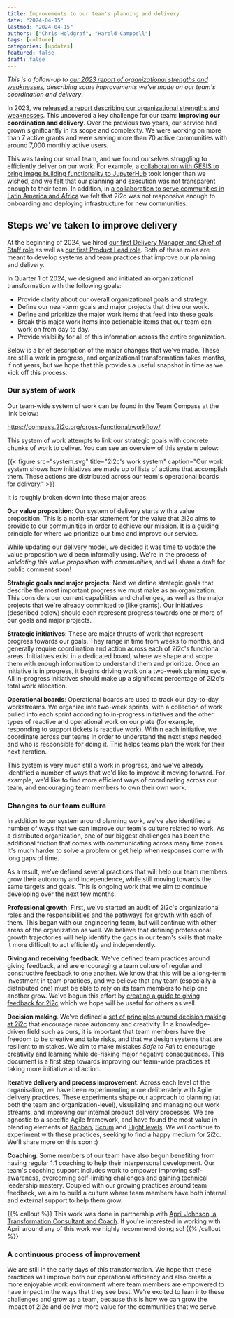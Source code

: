 ```yaml
---
title: Improvements to our team's planning and delivery
date: "2024-04-15"
lastmod: "2024-04-15"
authors: ["Chris Holdgraf", "Harold Campbell"]
tags: [culture]
categories: [updates]
featured: false
draft: false
---
```


_This is a follow-up to [our 2023 report of organizational strengths and weaknesses](../../2023/organizational-report/index.md), describing some improvements we've made on our team's coordination and delivery_.

In 2023, we [released a report describing our organizational strengths and weaknesses](../../2023/organizational-report/index.md).
This uncovered a key challenge for our team: **improving our coordination and delivery**.
Over the previous two years, our service had grown significantly in its scope and complexity.
We were working on more than 7 active grants and were serving more than 70 active communities with around 7,000 monthly active users.

This was taxing our small team, and we found ourselves struggling to efficiently deliver on our work.
For example, a [collaboration with GESIS to bring image building functionality to JupyterHub](../../2024/jupyterhub-binderhub-gesis/index.md) took longer than we wished, and we felt that our planning and execution was not transparent enough to their team. In addition, in [a collaboration to serve communities in Latin America and Africa](https://catalystproject.cloud) we felt that 2i2c was not responsive enough to onboarding and deploying infrastructure for new communities.

## Steps we've taken to improve delivery

At the beginning of 2024, we hired [our first Delivery Manager and Chief of Staff role](../../../jobs/2023/delivery-manager.md) as well as [our first Product Lead role](../../../jobs/2023/product-lead.md).
Both of these roles are meant to develop systems and team practices that improve our planning and delivery.

In Quarter 1 of 2024, we designed and initiated an organizational transformation with the following goals:

- Provide clarity about our overall organizational goals and strategy.
- Define our near-term goals and major projects that drive our work.
- Define and prioritize the major work items that feed into these goals.
- Break this major work items into actionable items that our team can work on from day to day.
- Provide visibility for all of this information across the entire organization.

Below is a brief description of the major changes that we've made.
These are still a work in progress, and organizational transformation takes months, if not years, but we hope that this provides a useful snapshot in time as we kick off this process.

### Our system of work

Our team-wide system of work can be found in the Team Compass at the link below:

https://compass.2i2c.org/cross-functional/workflow/

This system of work attempts to link our strategic goals with concrete chunks of work to deliver.
You can see an overview of this system below:

{{< figure src="system.svg" title="2i2c's work system" caption="Our work system shows how initiatives are made up of lists of actions that accomplish them. These actions are distributed across our team's operational boards for delivery." >}}

It is roughly broken down into these major areas:

**Our value proposition**: Our system of delivery starts with a value proposition.
This is a north-star statement for the value that 2i2c aims to provide to our communities in order to achieve our mission.
It is a guiding principle for where we prioritize our time and improve our service.

While updating our delivery model, we decided it was time to update the value proposition we'd been informally using.
We're in the process of _validating this value proposition with communities_, and will share a draft for public comment soon!

**Strategic goals and major projects**: Next we define strategic goals that describe the most important progress we must make as an organization.
This considers our current capabilities and challenges, as well as the major projects that we're already committed to (like grants).
Our initiatives (described below) should each represent progress towards one or more of our goals and major projects.

**Strategic initiatives**: These are major thrusts of work that represent progress towards our goals.
They range in time from weeks to months, and generally require coordination and action across each of 2i2c's functional areas.
Initiatives exist in a dedicated board, where we shape and scope them with enough information to understand them and prioritize.
Once an initiative is in progress, it begins driving work on a two-week planning cycle.
All in-progress initiatives should make up a significant percentage of 2i2c's total work allocation.

**Operational boards**: Operational boards are used to track our day-to-day workstreams.
We organize into two-week sprints, with a collection of work pulled into each sprint according to in-progress initiatives and the other types of reactive and operational work on our plate (for example, responding to support tickets is reactive work).
Within each initiative, we coordinate across our teams in order to understand the next steps needed and who is responsible for doing it.
This helps teams plan the work for their next iteration.

This system is very much still a work in progress, and we've already identified a number of ways that we'd like to improve it moving forward.
For example, we'd like to find more efficient ways of coordinating across our team, and encouraging team members to own their own work.

### Changes to our team culture

In addition to our system around planning work, we've also identified a number of ways that we can improve our team's culture related to work.
As a distributed organization, one of our biggest challenges has been the additional friction that comes with communicating across many time zones.
It's much harder to solve a problem or get help when responses come with long gaps of time.

As a result, we've defined several practices that will help our team members grow their autonomy and independence, while still moving towards the same targets and goals.
This is ongoing work that we aim to continue developing over the next few months.

**Professional growth**. 
First, we've started an audit of 2i2c's organizational roles and the responsibilities and the pathways for growth with each of them.
This began with our engineering team, but will continue with other areas of the organization as well.
We believe that defining professional growth trajectories will help identify the gaps in our team's skills that make it more difficult to act efficiently and independently.

**Giving and receiving feedback**.
We've defined team practices around giving feedback, and are encouraging a team culture of regular and constructive feedback to one another.
We know that this will be a long-term investment in team practices, and we believe that any team (especially a distributed one) must be able to rely on its team members to help one another grow.
We've begun this effort by [creating a guide to giving feedback for 2i2c](https://compass.2i2c.org/operations/team-practices/feedback/) which we hope will be useful for others as well.

**Decision making**.
We've defined a [set of principles around decision making at 2i2c](https://compass.2i2c.org/operations/governance/) that encourage more autonomy and creativity.
In a knowledge-driven field such as ours, it is important that team members have the freedom to be creative and take risks, and that we design systems that are resilient to mistakes.
We aim to make mistakes *Safe to Fail* to encourage creativity and learning while de-risking major negative consequences.
This document is a first step towards improving our team-wide practices at taking more initiative and action.

**Iterative delivery and process improvement**.
Across each level of the organisation, we have been experimenting more deliberately with Agile delivery practices. These experiments shape our approach to planning (at both the team and organization-level), visualizing and managing our work streams, and improving our internal product delivery processes. We are agnostic to a specific Agile framework, and have found the most value in blending elements of [Kanban](https://asana.com/resources/what-is-kanban), [Scrum](https://www.agilealliance.org/glossary/scrum/) and [Flight levels](https://flightlevels.io). We will continue to experiment with these practices, seeking to find a happy medium for 2i2c. We'll share more on this soon :)

**Coaching**.
Some members of our team have also begun benefiting from having regular 1:1 coaching to help their interpersonal development. Our team's coaching support includes work to empower improving self-awareness, overcoming self-limiting challenges and gaining technical leadership mastery.
Coupled with our growing practices around team feedback, we aim to build a culture where team members have both internal and external support to help them grow.


{{% callout %}}
This work was done in partnership with [April Johnson, a Transformation Consultant and Coach](http://www.apriljohnson.io/).
If you're interested in working with April around any of this work we highly recommend doing so!
{{% /callout %}}

	
### A continuous process of improvement

We are still in the early days of this transformation. We hope that these practices will improve both our operational efficiency and also create a more enjoyable work environment where team members are empowered to have impact in the ways that they see best. We're excited to lean into these challenges and grow as a team, because this is how we can grow the impact of 2i2c and deliver more value for the communities that we serve.
